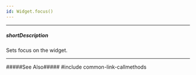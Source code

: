 ```yaml
---
id: Widget.focus()
---
```

---
##### shortDescription
Sets focus on the widget.

---
#####See Also#####
#include common-link-callmethods